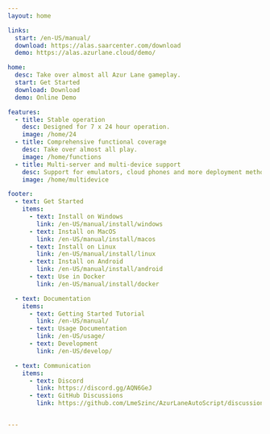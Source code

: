 ```yaml
---
layout: home

links:
  start: /en-US/manual/
  download: https://alas.saarcenter.com/download
  demo: https://alas.azurlane.cloud/demo/

home:
  desc: Take over almost all Azur Lane gameplay.
  start: Get Started
  download: Download
  demo: Online Demo

features:
  - title: Stable operation
    desc: Designed for 7 x 24 hour operation.
    image: /home/24
  - title: Comprehensive functional coverage
    desc: Take over almost all play.
    image: /home/functions
  - title: Multi-server and multi-device support
    desc: Support for emulators, cloud phones and more deployment methods.
    image: /home/multidevice

footer:
  - text: Get Started
    items:
      - text: Install on Windows
        link: /en-US/manual/install/windows
      - text: Install on MacOS
        link: /en-US/manual/install/macos
      - text: Install on Linux
        link: /en-US/manual/install/linux
      - text: Install on Android
        link: /en-US/manual/install/android
      - text: Use in Docker
        link: /en-US/manual/install/docker

  - text: Documentation
    items:
      - text: Getting Started Tutorial
        link: /en-US/manual/
      - text: Usage Documentation
        link: /en-US/usage/
      - text: Development
        link: /en-US/develop/

  - text: Communication
    items:
      - text: Discord
        link: https://discord.gg/AQN6GeJ
      - text: GitHub Discussions
        link: https://github.com/LmeSzinc/AzurLaneAutoScript/discussions


---
```

